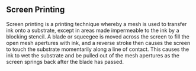 ## Screen Printing

Screen printing is a printing technique whereby a mesh is used to transfer ink onto a substrate, except in areas made impermeable to the ink by a blocking stencil. A blade or squeegee is moved across the screen to fill the open mesh apertures with ink, and a reverse stroke then causes the screen to touch the substrate momentarily along a line of contact. This causes the ink to wet the substrate and be pulled out of the mesh apertures as the screen springs back after the blade has passed.
